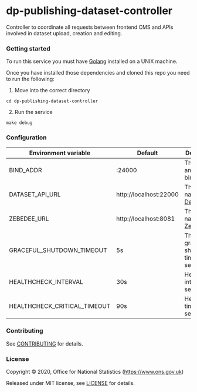 dp-publishing-dataset-controller
================

Controller to coordinate all requests between frontend CMS and APIs involved in dataset upload, creation and editing. 

### Getting started

To run this service you must have [Golang](https://golang.org/) installed on a UNIX machine.

Once you have installed those dependencies and cloned this repo you need to run the following:

1. Move into the correct directory
```
cd dp-publishing-dataset-controller
```
2. Run the service
```
make debug
```


### Configuration

| Environment variable           | Default                           | Description
| ------------------------------ | --------------------------------- | -----------
| BIND_ADDR                      | :24000                            | The host and port to bind to
| DATASET_API_URL                | http://localhost:22000            | The host name for [Dataset API](https://github.com/ONSdigital/dp-dataset-api)
| ZEBEDEE_URL                    | http://localhost:8081             | The host name for [Zebedee](https://github.com/ONSdigital/zebedee)
| GRACEFUL_SHUTDOWN_TIMEOUT      | 5s                                | The graceful shutdown timeout in seconds
| HEALTHCHECK_INTERVAL           | 30s                               | Healthcheck interval in seconds
| HEALTHCHECK_CRITICAL_TIMEOUT   | 90s                               | Healthcheck timeout in seconds


### Contributing

See [CONTRIBUTING](CONTRIBUTING.md) for details.

### License

Copyright © 2020, Office for National Statistics (https://www.ons.gov.uk)

Released under MIT license, see [LICENSE](LICENSE.md) for details.
